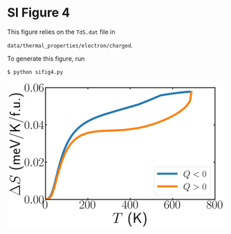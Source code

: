 # SI Figure 4

This figure relies on the `TdS.dat` file in

`data/thermal_properties/electron/charged`.

To generate this figure, run

``` bash
$ python sifig4.py
```

![](sifig4.png)

